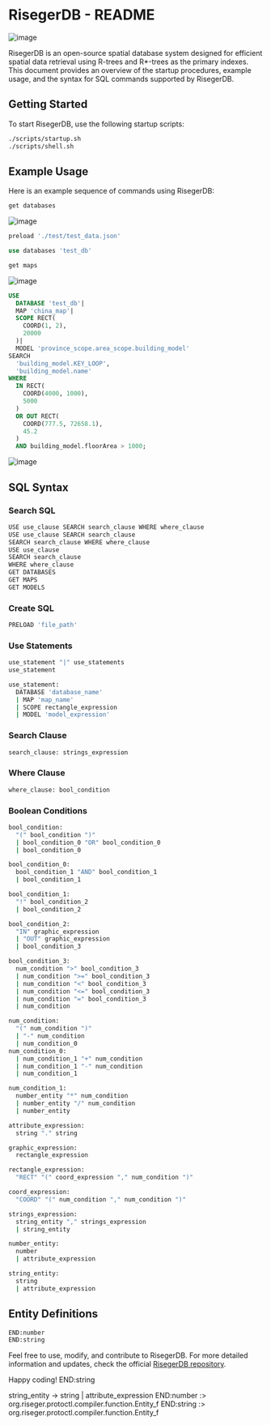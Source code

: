 # RisegerDB - README
![image](https://github.com/MuLeiSY2021/RisegerDB/assets/92205763/40efff70-f058-4f94-a372-3f431dbd8da4)

RisegerDB is an open-source spatial database system designed for efficient spatial data retrieval using R-trees and R*-trees as the primary indexes. This document provides an overview of the startup procedures, example usage, and the syntax for SQL commands supported by RisegerDB.

## Getting Started

To start RisegerDB, use the following startup scripts:

```bash
./scripts/startup.sh
./scripts/shell.sh
```

## Example Usage

Here is an example sequence of commands using RisegerDB:
```sql
get databases
```
![image](https://github.com/MuLeiSY2021/RisegerDB/assets/92205763/726efafa-93e0-4c51-abec-28e48ae57030)

```sql
preload './test/test_data.json'

use databases 'test_db'

get maps
```
![image](https://github.com/MuLeiSY2021/RisegerDB/assets/92205763/2024c928-708f-457d-8f1f-d498c841953a)

```sql
USE		
  DATABASE 'test_db'|		
  MAP 'china_map'|		
  SCOPE RECT(		
    COORD(1, 2),		
    20000		
  )|		
  MODEL 'province_scope.area_scope.building_model'		
SEARCH		
  'building_model.KEY_LOOP',		
  'building_model.name'		
WHERE		
  IN RECT(		
    COORD(4000, 1000),		
    5000		
  )		
  OR OUT RECT(		
    COORD(777.5, 72658.1),		
    45.2		
  )		
  AND building_model.floorArea > 1000;
```

![image](https://github.com/MuLeiSY2021/RisegerDB/assets/92205763/e3897021-81fd-49ca-a585-72e1bf05fea8)


## SQL Syntax

### Search SQL

```bash
USE use_clause SEARCH search_clause WHERE where_clause
USE use_clause SEARCH search_clause
SEARCH search_clause WHERE where_clause
USE use_clause
SEARCH search_clause
WHERE where_clause
GET DATABASES
GET MAPS
GET MODELS
```

### Create SQL

```bash
PRELOAD 'file_path'
```

### Use Statements

```bash
use_statement "|" use_statements
use_statement

use_statement:
  DATABASE 'database_name'
  | MAP 'map_name'
  | SCOPE rectangle_expression
  | MODEL 'model_expression'
```

### Search Clause

```bash
search_clause: strings_expression
```

### Where Clause

```bash
where_clause: bool_condition
```

### Boolean Conditions

```bash
bool_condition:
  "(" bool_condition ")"
  | bool_condition_0 "OR" bool_condition_0
  | bool_condition_0

bool_condition_0:
  bool_condition_1 "AND" bool_condition_1
  | bool_condition_1

bool_condition_1:
  "!" bool_condition_2
  | bool_condition_2

bool_condition_2:
  "IN" graphic_expression
  | "OUT" graphic_expression
  | bool_condition_3

bool_condition_3:
  num_condition ">" bool_condition_3
  | num_condition ">=" bool_condition_3
  | num_condition "<" bool_condition_3
  | num_condition "<=" bool_condition_3
  | num_condition "=" bool_condition_3
  | num_condition

num_condition:
  "(" num_condition ")"
  | "-" num_condition
  | num_condition_0
num_condition_0:
  | num_condition_1 "+" num_condition
  | num_condition_1 "-" num_condition
  | num_condition_1

num_condition_1:
  number_entity "*" num_condition
  | number_entity "/" num_condition
  | number_entity

attribute_expression:
  string "." string

graphic_expression:
  rectangle_expression

rectangle_expression:
  "RECT" "(" coord_expression "," num_condition ")"

coord_expression:
  "COORD" "(" num_condition "," num_condition ")"

strings_expression:
  string_entity "," strings_expression
  | string_entity

number_entity:
  number
  | attribute_expression

string_entity:
  string
  | attribute_expression
```

## Entity Definitions

```bash
END:number
END:string
```

Feel free to use, modify, and contribute to RisegerDB. For more detailed information and updates, check the official [RisegerDB repository](https://github.com/your_username/risegerdb).

Happy coding!
END:string

string_entity -> string
| attribute_expression
END:number :> org.riseger.protoctl.compiler.function.Entity_f
END:string :> org.riseger.protoctl.compiler.function.Entity_f
